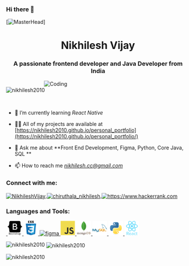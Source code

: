 ### Hi there 👋


[![MasterHead](https://1.bp.blogspot.com/-7A4WynwLsMw/XbBpCXG8fHI/AAAAAAAAMt4/uOa1bpLskYgrwGbllhSu2SDj_Mig8SXJQCLcBGAsYHQ/s1600/2000_600px.gif)]
<h1 align="center">Nikhilesh Vijay</h1>
<h3 align="center">A passionate frontend developer and Java Developer from India</h3>
<img align="right" alt="Coding" width="400" src="https://cdn.dribbble.com/users/1162077/screenshots/3848914/programmer.gif">
<p align="left"> 
    <img src="https://komarev.com/ghpvc/?username=nikhilesh2010&label=Profile%20views&color=0e75b6&style=flat" alt="nikhilesh2010" /> 
</p>

<p align="left">
    <a href="https://twitter.com/" target="blank">
        <img src="https://img.shields.io/twitter/follow/?logo=twitter&style=for-the-badge" alt="" />
    </a> 
</p>

- 🌱 I’m currently learning *React Native*

- 👨‍💻 All of my projects are available at [https://nikhilesh2010.github.io/personal_portfolio](https://nikhilesh2010.github.io/personal_portfolio/)


- 💬 Ask me about **Front End Development, Figma, Python, Core Java, SQL  **

- 📫 How to reach me *nikhilesh.cc@gmail.com*

<h3 align="left">Connect with me:</h3>
<p align="left">
    <a href="https://www.linkedin.com/in/nikhilesh-vijay-chirutala-6586ab233" target="blank">
        <img align="center" src="https://raw.githubusercontent.com/rahuldkjain/github-profile-readme-generator/master/src/images/icons/Social/linked-in-alt.svg" alt="NikhileshVijay" height="30" width="40" />
    </a>
    <a href="https://instagram.com/chiruthala_nikhilesh" target="blank">
        <img align="center" src="https://raw.githubusercontent.com/rahuldkjain/github-profile-readme-generator/master/src/images/icons/Social/instagram.svg" alt="chiruthala_nikhilesh" height="30" width="40" />
    </a>
    <a href="https://www.hackerrank.com/https://www.hackerrank.com" target="blank">
        <img align="center" src="https://raw.githubusercontent.com/rahuldkjain/github-profile-readme-generator/master/src/images/icons/Social/hackerrank.svg" alt="https://www.hackerrank.com" height="30" width="40" />
    </a>
</p>

<h3 align="left">Languages and Tools:</h3>
<div>
    <p align="left"> 
        <a href="https://getbootstrap.com" target="_blank" rel="noreferrer">
            &nbsp;<img src="https://raw.githubusercontent.com/devicons/devicon/master/icons/bootstrap/bootstrap-plain-wordmark.svg" alt="bootstrap" width="40" height="40"/> 
        </a> 
        <a href="https://www.w3schools.com/css/" target="_blank" rel="noreferrer"> 
            <img src="https://raw.githubusercontent.com/devicons/devicon/master/icons/css3/css3-original-wordmark.svg" alt="css3" width="40" height="40"/> 
        </a> 
        <a href="https://www.figma.com/" target="_blank" rel="noreferrer"> 
            <img src="https://www.vectorlogo.zone/logos/figma/figma-icon.svg" alt="figma" width="40" height="40"/> 
        </a> 
        <a href="https://developer.mozilla.org/en-US/docs/Web/JavaScript" target="_blank" rel="noreferrer"> 
            <img src="https://raw.githubusercontent.com/devicons/devicon/master/icons/javascript/javascript-original.svg" alt="javascript" width="40" height="40"/>
        </a> 
        <a href="https://www.mongodb.com/" target="_blank" rel="noreferrer"> 
            <img src="https://raw.githubusercontent.com/devicons/devicon/master/icons/mongodb/mongodb-original-wordmark.svg" alt="mongodb" width="40" height="40"/> 
        </a> 
        <a href="https://www.mysql.com/" target="_blank" rel="noreferrer"> 
            <img src="https://raw.githubusercontent.com/devicons/devicon/master/icons/mysql/mysql-original-wordmark.svg" alt="mysql" width="40" height="40"/> 
        </a>  
        <a href="https://www.python.org" target="_blank" rel="noreferrer">
            <img src="https://raw.githubusercontent.com/devicons/devicon/master/icons/python/python-original.svg" alt="python" width="40" height="40"/> 
        </a> 
        <a href="https://reactjs.org/" target="_blank" rel="noreferrer">
            <img src="https://raw.githubusercontent.com/devicons/devicon/master/icons/react/react-original-wordmark.svg" alt="react" width="40" height="40"/> 
        </a> 
    </p>
</div>

<div>
    <p>
        <img align="left" src="https://github-readme-stats.vercel.app/api/top-langs?username=nikhilesh2010&show_icons=true&locale=en&layout=compact" alt="nikhilesh2010" />
    </p>
    <p>
        &nbsp;<img align="center" src="https://github-readme-stats.vercel.app/api?username=nikhilesh2010&show_icons=true&locale=en" alt="nikhilesh2010" />
    </p>
    <p>
        <img align="center" src="https://github-readme-streak-stats.herokuapp.com/?user=nikhilesh2010&" alt="nikhilesh2010" />
    </p>
</div>

<!--
**nikhilesh2010/nikhilesh2010** is a ✨ _special_ ✨ repository because its `README.md` (this file) appears on your GitHub profile.

Here are some ideas to get you started:

- 🔭 I’m currently working on ...
- 🌱 I’m currently learning ...
- 👯 I’m looking to collaborate on ...
- 🤔 I’m looking for help with ...
- 💬 Ask me about ...
- 📫 How to reach me: ...
- 😄 Pronouns: ...
- ⚡ Fun fact: ...
-->
